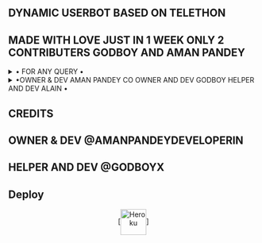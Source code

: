 ## DYNAMIC USERBOT BASED ON TELETHON 

## MADE WITH LOVE JUST IN 1 WEEK ONLY 2 CONTRIBUTERS GODBOY AND AMAN PANDEY

<details>

  <summary> • FOR ANY QUERY • </summary>
<h2 align="center"> <a href="https://t.me/DYNAMICUSERBOTSUPPORT">JOIN OUR SUPPORT GROUP</a></h2>

</details>

<details>

  <summary> •OWNER & DEV AMAN PANDEY
             CO OWNER AND DEV GODBOY
             HELPER AND DEV ALAIN • </summary>


</details>


## CREDITS 
## OWNER & DEV @AMANPANDEYDEVELOPERIN
## HELPER AND DEV @GODBOYX

## Deploy
<p align="center"><a href="https://heroku.com/deploy?template=https://github.com/TeamDynamic/HEROKU-PACK"> [<img align="center" alt="Heroku" width="52px" src="https://www.nicepng.com/png/full/223-2233246_heroku-logo-salesforce-heroku.png" />]
